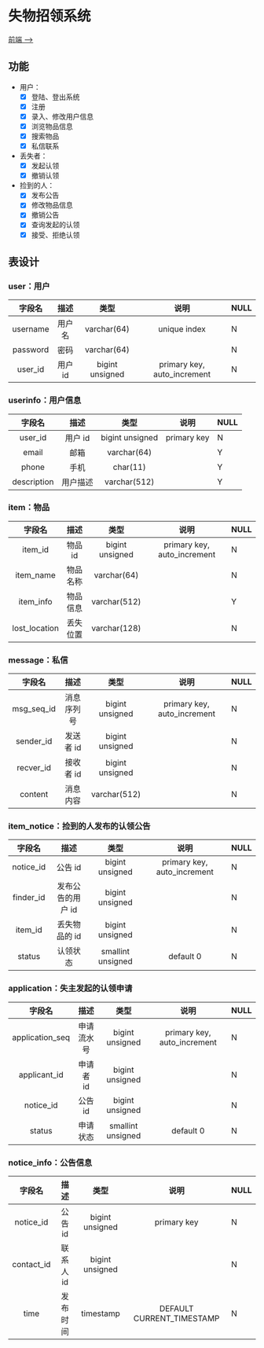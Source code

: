 # 失物招领系统

[前端 -->](https://github.com/ZingLix/Lost-and-Found-frontend)

## 功能

- 用户：
  - [x] 登陆、登出系统
  - [x] 注册
  - [x] 录入、修改用户信息
  - [x] 浏览物品信息
  - [x] 搜索物品
  - [x] 私信联系
- 丢失者：
  - [x] 发起认领
  - [x] 撤销认领
- 捡到的人：
  - [x] 发布公告
  - [x] 修改物品信息
  - [x] 撤销公告
  - [x] 查询发起的认领
  - [x] 接受、拒绝认领

## 表设计

### user：用户

|  字段名  |  描述   |      类型       |            说明             | NULL |
| :------: | :-----: | :-------------: | :-------------------------: | :--- |
| username | 用户名  |   varchar(64)   |        unique index         | N    |
| password |  密码   |   varchar(64)   |                             | N    |
| user_id  | 用户 id | bigint unsigned | primary key, auto_increment | N    |

### userinfo：用户信息

|   字段名    |   描述   |      类型       |    说明     | NULL |
| :---------: | :------: | :-------------: | :---------: | :--- |
|   user_id   | 用户 id  | bigint unsigned | primary key | N    |
|    email    |   邮箱   |   varchar(64)   |             | Y    |
|    phone    |   手机   |    char(11)     |             | Y    |
| description | 用户描述 |  varchar(512)   |             | Y    |

### item：物品

|    字段名     |   描述   |      类型       |            说明             | NULL |
| :-----------: | :------: | :-------------: | :-------------------------: | :--- |
|    item_id    | 物品 id  | bigint unsigned | primary key, auto_increment | N    |
|   item_name   | 物品名称 |   varchar(64)   |                             | N    |
|   item_info   | 物品信息 |  varchar(512)   |                             | Y    |
| lost_location | 丢失位置 |  varchar(128)   |                             | N    |

### message：私信

|   字段名   |    描述    |      类型       |            说明             | NULL |
| :--------: | :--------: | :-------------: | :-------------------------: | :--- |
| msg_seq_id | 消息序列号 | bigint unsigned | primary key, auto_increment | N    |
| sender_id  | 发送者 id  | bigint unsigned |                             | N    |
| recver_id  | 接收者 id  | bigint unsigned |                             | N    |
|  content   |  消息内容  |  varchar(512)   |                             | N    |

### item_notice：捡到的人发布的认领公告

|  字段名   |       描述        |       类型        |            说明             | NULL |
| :-------: | :---------------: | :---------------: | :-------------------------: | :--- |
| notice_id |      公告 id      |  bigint unsigned  | primary key, auto_increment | N    |
| finder_id | 发布公告的用户 id |  bigint unsigned  |                             | N    |
|  item_id  |   丢失物品的 id   |  bigint unsigned  |                             | N    |
|  status   |     认领状态      | smallint unsigned |          default 0          | N    |

### application：失主发起的认领申请

|     字段名      |    描述    |       类型        |            说明             | NULL |
| :-------------: | :--------: | :---------------: | :-------------------------: | :--- |
| application_seq | 申请流水号 |  bigint unsigned  | primary key, auto_increment | N    |
|  applicant_id   | 申请者 id  |  bigint unsigned  |                             | N    |
|    notice_id    |  公告 id   |  bigint unsigned  |                             | N    |
|     status      |  申请状态  | smallint unsigned |          default 0          | N    |

### notice_info：公告信息

|   字段名   |   描述    |      类型       |           说明            | NULL |
| :--------: | :-------: | :-------------: | :-----------------------: | :--- |
| notice_id  |  公告 id  | bigint unsigned |        primary key        | N    |
| contact_id | 联系人 id | bigint unsigned |                           | N    |
|    time    | 发布时间  |    timestamp    | DEFAULT CURRENT_TIMESTAMP | N    |
